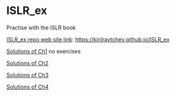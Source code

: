 # ISLR_ex
Practise with the ISLR book 

[ISLR_ex repo web site link](https://kirilraytchev.github.io/ISLR_ex): https://kirilraytchev.github.io/ISLR_ex

[Solutions of Ch1]() no exercises

[Solutions of Ch2](https://kirilraytchev.github.io/ISLR_ex/Ch2.html)

[Solutions of Ch3](https://kirilraytchev.github.io/ISLR_ex/Ch3.html)

[Solutions of Ch4](https://kirilraytchev.github.io/ISLR_ex/Ch4.html)